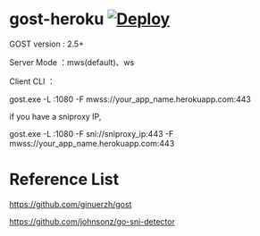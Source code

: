 # gost-heroku  [![Deploy](https://www.herokucdn.com/deploy/button.png)](https://heroku.com/deploy)

GOST version : 2.5+

Server Mode ：mws(default)、ws

Client CLI ：

gost.exe -L :1080 -F mwss://your_app_name.herokuapp.com:443

if you have a sniproxy IP,

gost.exe -L :1080 -F sni://sniproxy_ip:443 -F mwss://your_app_name.herokuapp.com:443

# Reference List

https://github.com/ginuerzh/gost

https://github.com/johnsonz/go-sni-detector

